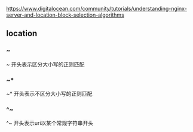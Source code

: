 https://www.digitalocean.com/community/tutorials/understanding-nginx-server-and-location-block-selection-algorithms

## location
### ~
~ 开头表示区分大小写的正则匹配

### ~*
~*  开头表示不区分大小写的正则匹配

### ^~
^~ 开头表示uri以某个常规字符串开头